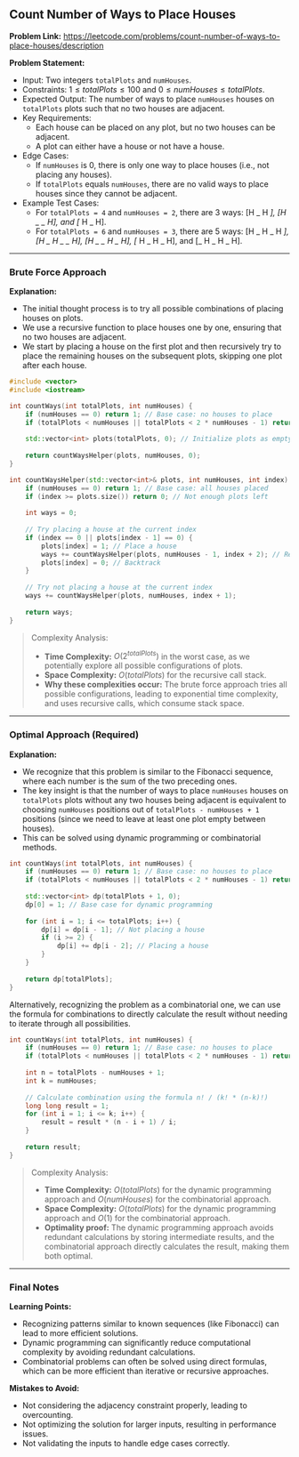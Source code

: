 ## Count Number of Ways to Place Houses
**Problem Link:** https://leetcode.com/problems/count-number-of-ways-to-place-houses/description

**Problem Statement:**
- Input: Two integers `totalPlots` and `numHouses`.
- Constraints: $1 \leq totalPlots \leq 100$ and $0 \leq numHouses \leq totalPlots$.
- Expected Output: The number of ways to place `numHouses` houses on `totalPlots` plots such that no two houses are adjacent.
- Key Requirements:
  - Each house can be placed on any plot, but no two houses can be adjacent.
  - A plot can either have a house or not have a house.
- Edge Cases:
  - If `numHouses` is 0, there is only one way to place houses (i.e., not placing any houses).
  - If `totalPlots` equals `numHouses`, there are no valid ways to place houses since they cannot be adjacent.
- Example Test Cases:
  - For `totalPlots = 4` and `numHouses = 2`, there are 3 ways: [H _ H _], [H _ _ H], and [_ H _ H].
  - For `totalPlots = 6` and `numHouses = 3`, there are 5 ways: [H _ H _ H _], [H _ H _ _ H], [H _ _ H _ H], [_ H _ H _ H], and [_ H _ H _ H].

---

### Brute Force Approach

**Explanation:**
- The initial thought process is to try all possible combinations of placing houses on plots.
- We use a recursive function to place houses one by one, ensuring that no two houses are adjacent.
- We start by placing a house on the first plot and then recursively try to place the remaining houses on the subsequent plots, skipping one plot after each house.

```cpp
#include <vector>
#include <iostream>

int countWays(int totalPlots, int numHouses) {
    if (numHouses == 0) return 1; // Base case: no houses to place
    if (totalPlots < numHouses || totalPlots < 2 * numHouses - 1) return 0; // Not enough plots to place houses without being adjacent
    
    std::vector<int> plots(totalPlots, 0); // Initialize plots as empty
    
    return countWaysHelper(plots, numHouses, 0);
}

int countWaysHelper(std::vector<int>& plots, int numHouses, int index) {
    if (numHouses == 0) return 1; // Base case: all houses placed
    if (index >= plots.size()) return 0; // Not enough plots left
    
    int ways = 0;
    
    // Try placing a house at the current index
    if (index == 0 || plots[index - 1] == 0) {
        plots[index] = 1; // Place a house
        ways += countWaysHelper(plots, numHouses - 1, index + 2); // Recursively place the next house
        plots[index] = 0; // Backtrack
    }
    
    // Try not placing a house at the current index
    ways += countWaysHelper(plots, numHouses, index + 1);
    
    return ways;
}
```

> Complexity Analysis:
> - **Time Complexity:** $O(2^{totalPlots})$ in the worst case, as we potentially explore all possible configurations of plots.
> - **Space Complexity:** $O(totalPlots)$ for the recursive call stack.
> - **Why these complexities occur:** The brute force approach tries all possible configurations, leading to exponential time complexity, and uses recursive calls, which consume stack space.

---

### Optimal Approach (Required)

**Explanation:**
- We recognize that this problem is similar to the Fibonacci sequence, where each number is the sum of the two preceding ones.
- The key insight is that the number of ways to place `numHouses` houses on `totalPlots` plots without any two houses being adjacent is equivalent to choosing `numHouses` positions out of `totalPlots - numHouses + 1` positions (since we need to leave at least one plot empty between houses).
- This can be solved using dynamic programming or combinatorial methods.

```cpp
int countWays(int totalPlots, int numHouses) {
    if (numHouses == 0) return 1; // Base case: no houses to place
    if (totalPlots < numHouses || totalPlots < 2 * numHouses - 1) return 0; // Not enough plots to place houses without being adjacent
    
    std::vector<int> dp(totalPlots + 1, 0);
    dp[0] = 1; // Base case for dynamic programming
    
    for (int i = 1; i <= totalPlots; i++) {
        dp[i] = dp[i - 1]; // Not placing a house
        if (i >= 2) {
            dp[i] += dp[i - 2]; // Placing a house
        }
    }
    
    return dp[totalPlots];
}
```

Alternatively, recognizing the problem as a combinatorial one, we can use the formula for combinations to directly calculate the result without needing to iterate through all possibilities.

```cpp
int countWays(int totalPlots, int numHouses) {
    if (numHouses == 0) return 1; // Base case: no houses to place
    if (totalPlots < numHouses || totalPlots < 2 * numHouses - 1) return 0; // Not enough plots to place houses without being adjacent
    
    int n = totalPlots - numHouses + 1;
    int k = numHouses;
    
    // Calculate combination using the formula n! / (k! * (n-k)!)
    long long result = 1;
    for (int i = 1; i <= k; i++) {
        result = result * (n - i + 1) / i;
    }
    
    return result;
}
```

> Complexity Analysis:
> - **Time Complexity:** $O(totalPlots)$ for the dynamic programming approach and $O(numHouses)$ for the combinatorial approach.
> - **Space Complexity:** $O(totalPlots)$ for the dynamic programming approach and $O(1)$ for the combinatorial approach.
> - **Optimality proof:** The dynamic programming approach avoids redundant calculations by storing intermediate results, and the combinatorial approach directly calculates the result, making them both optimal.

---

### Final Notes

**Learning Points:**
- Recognizing patterns similar to known sequences (like Fibonacci) can lead to more efficient solutions.
- Dynamic programming can significantly reduce computational complexity by avoiding redundant calculations.
- Combinatorial problems can often be solved using direct formulas, which can be more efficient than iterative or recursive approaches.

**Mistakes to Avoid:**
- Not considering the adjacency constraint properly, leading to overcounting.
- Not optimizing the solution for larger inputs, resulting in performance issues.
- Not validating the inputs to handle edge cases correctly.